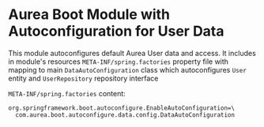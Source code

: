 # Aurea Boot Module with Autoconfiguration for User Data

This module autoconfigures default Aurea User data and access. 
It includes in module's resources `META-INF/spring.factories` property file with mapping 
to main `DataAutoConfiguration` class which autoconfigures `User` entity 
and `UserRepository` repository interface

`META-INF/spring.factories` content:
```
org.springframework.boot.autoconfigure.EnableAutoConfiguration=\
  com.aurea.boot.autoconfigure.data.config.DataAutoConfiguration
```
